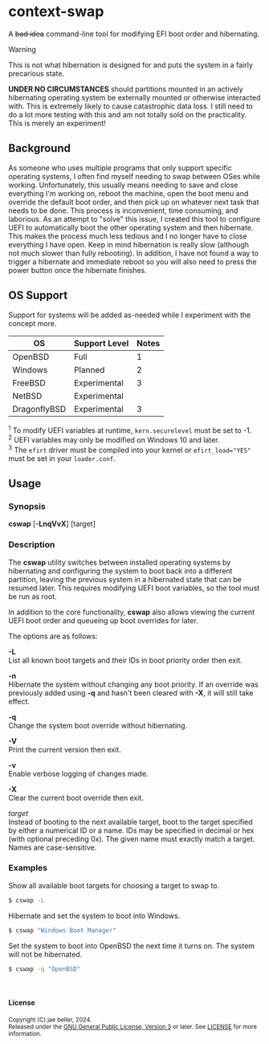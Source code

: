 # context-swap

A ~~bad idea~~ command-line tool for modifying EFI boot order and hibernating.

> [!WARNING]
> This is not what hibernation is designed for and puts the system in a fairly
> precarious state.
> 
> **UNDER NO CIRCUMSTANCES** should partitions mounted in an actively hibernating
> operating system be externally mounted or otherwise interacted with. This is
> extremely likely to cause catastrophic data loss. I still need to do a lot more
> testing with this and am not totally sold on the practicality. This is merely
> an experiment!

## Background

As someone who uses multiple programs that only support specific operating
systems, I often find myself needing to swap between OSes while working.
Unfortunately, this usually means needing to save and close everything I'm
working on, reboot the machine, open the boot menu and override the default
boot order, and then pick up on whatever next task that needs to be done. This
process is inconvenient, time consuming, and laborious. As an attempt to "solve"
this issue, I created this tool to configure UEFI to automatically boot the
other operating system and then hibernate. This makes the process much less
tedious and I no longer have to close everything I have open. Keep in mind
hibernation is really slow (although not much slower than fully rebooting). In
addition, I have not found a way to trigger a hibernate and immediate reboot so
you will also need to press the power button once the hibernate finishes.

## OS Support

Support for systems will be added as-needed while I experiment with the concept
more.

| OS | Support Level | Notes |
| --- | --- | --- |
| OpenBSD | Full | 1 |
| Windows | Planned | 2 |
| FreeBSD | Experimental | 3 |
| NetBSD | Experimental | |
| DragonflyBSD | Experimental | 3 |

<sup>1</sup> To modify UEFI variables at runtime, `kern.securelevel` must be set to -1.\
<sup>2</sup> UEFI variables may only be modified on Windows 10 and later.\
<sup>3</sup> The `efirt` driver must be compiled into your kernel or `efirt_load="YES"`
must be set in your `loader.conf`.

## Usage

### Synopsis

**cswap** [**-LnqVvX**] [target]

### Description

The **cswap** utility switches between installed operating systems by
hibernating and configuring the system to boot back into a different partition,
leaving the previous system in a hibernated state that can be resumed later.
This requires modifying UEFI boot variables, so the tool must be run as root.

In addition to the core functionality, **cswap** also allows viewing the current
UEFI boot order and queueing up boot overrides for later.

The options are as follows:

**-L**\
List all known boot targets and their IDs in boot priority order then exit.

**-n**\
Hibernate the system without changing any boot priority. If an override was
previously added using **-q** and hasn't been cleared with **-X**, it will still
take effect.

**-q**\
Change the system boot override without hibernating.

**-V**\
Print the current version then exit.

**-v**\
Enable verbose logging of changes made.

**-X**\
Clear the current boot override then exit.

_target_\
Instead of booting to the next available target, boot to the target specified
by either a numerical ID or a name. IDs may be specified in decimal or hex (with
optional preceding 0x). The given name must exactly match a target. Names are
case-sensitive.

### Examples

Show all available boot targets for choosing a target to swap to.

```bash
$ cswap -L
```

Hibernate and set the system to boot into Windows.

```bash
$ cswap "Windows Boot Manager"
```

Set the system to boot into OpenBSD the next time it turns on. The system will
not be hibernated.

```bash
$ cswap -q "OpenBSD"
```

<br />

#### License

<sup>
Copyright (C) jae beller, 2024.
</sup>
<br />
<sup>
Released under the <a href="https://www.gnu.org/licenses/gpl-3.0.txt">GNU General Public License, Version 3</a> or later. See <a href="LICENSE">LICENSE</a> for more information.
</sup>
